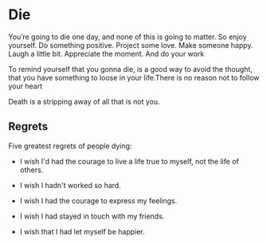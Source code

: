 # Die

You’re going to die one day, and none of this is going to matter. So enjoy yourself. Do something positive. Project some love. Make someone happy. Laugh a little bit. Appreciate the moment. And do your work

To remind yourself that you gonna die, is a good way to avoid the thought, that you have something to loose in your life.There is no reason not to follow your heart

Death is a stripping away of all that is not you.

## Regrets

Five greatest regrets of people dying:

- I wish I'd had the courage to live a life true to myself, not the life of others.

- I wish I hadn't worked so hard.

- I wish I had the courage to express my feelings.

- I wish I had stayed in touch with my friends.

- I wish that I had let myself be happier.
